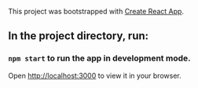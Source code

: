 
This project was bootstrapped with [Create React App](https://github.com/facebook/create-react-app).

## In the project directory, run:

### `npm start` to run the app in development mode.

Open [http://localhost:3000](http://localhost:3000) to view it in your browser.